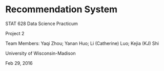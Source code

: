 # Recommendation System
 
STAT 628 Data Science Practicum

Project 2

Team Members: Yaqi Zhou; Yanan Huo; Li (Catherine) Luo; Kejia (KJ) Shi

University of Wisconsin-Madison

Feb 29, 2016

